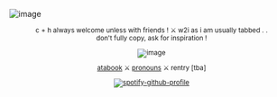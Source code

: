 ![image](https://github.com/user-attachments/assets/7571aa93-071f-4ecd-9bea-4e47957ef28c)
<div align="center">
<sub> c + h always welcome unless with friends ! ⚔︎ w2i as i am usually tabbed . .
<div align="center">
don't fully copy, ask for inspiration !

![image](https://github.com/user-attachments/assets/9c2b4297-e1ae-449c-bfb5-58cc68a9a260)

<div align="center">

[atabook](https://allmightyaxle.atabook.org) ⚔︎ [pronouns](https://en.pronouns.page/@allmightyaxle) ⚔︎ rentry [tba]

[![spotify-github-profile](https://spotify-github-profile.kittinanx.com/api/view?uid=jzzgyjq9f3dlctzw2l2x58w3v&cover_image=true&theme=natemoo-re&show_offline=false&background_color=dcaddc&interchange=false&bar_color=f2e9f1&bar_color_cover=false)](https://github.com/kittinan/spotify-github-profile)

